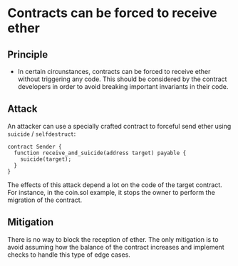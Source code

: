 # Contracts can be forced to receive ether

## Principle
- In certain circunstances, contracts can be forced to receive ether without triggering any code. This should be considered by the contract developers
in order to avoid breaking important invariants in their code.

## Attack

An attacker can use a specially crafted contract to forceful send ether using `suicide` / `selfdestruct`:

```solidity
contract Sender {
  function receive_and_suicide(address target) payable {
    suicide(target);
  }
}
```

The effects of this attack depend a lot on the code of the target contract. For instance, in the coin.sol example, 
it stops the owner to perform the migration of the contract.

## Mitigation

There is no way to block the reception of ether. The only mitigation is to avoid assuming how the balance of the contract
increases and implement checks to handle this type of edge cases.
